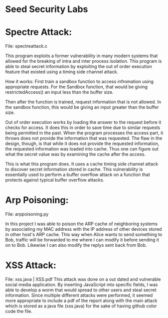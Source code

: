 # Seed Security Labs

# Spectre Attack:
File: spectreattack.c

This program exploits a former vulnerability in many modern systems that allowed for the breaking
of intra and inter process isolation. This program is able to steal secret information by exploiting
the out of order execution feature that existed using a timing side channel attack.

How it works:
First train a sandbox function to access infromation using appropriate requests. For the 
Sandbox function, that would be giving restrictedAccess() an input less than the buffer size.

Then after the function is trained, request information that is not allowed. In the sandbox
function, this would be giving an input greater than the buffer size.

Out of order execution works by loading the answer to the request before it checks for access.
It does this in order to save time due to similar requests being permitted in the past. When the program
processes the access part, it throws does not provide the information that was requested. The flaw in the
design, though, is that while it does not provide the requested information, the requested information was loaded
into cache. Thus one can figure out what the secret value was by examining the cache after the access.

This is what this program does. It uses a cache timing side channel attack to discover secret information stored
in cache. This vulnerability is essentially used to perform a buffer overflow attack on a function that protects against
typical buffer overflow attacks.

# Arp Poisoning:
File: arppoisoning.py

In this project I was able to poison the ARP cache of neighboring systems by associating my MAC address with the IP address of other devices stored in other host's ARP cache. This way when Alice wants to send something to Bob, traffic will be forwarded to me where I can modify it before sending it on to Bob. Likewise I can also modify the replys sent back from Bob.

# XSS Attack:
File: xss.java | XSS.pdf
This attack was done on a out dated and vulnerable social media application. By inserting JavaScript into specific fields, I was able to develop a worm that would spread to other users and steal secret information. Since multiple different attacks were performed, it seemed more appropriate to include a pdf of the report along with the main attack which is stored as a java file (xss.java) for the sake of having github color code the file.

